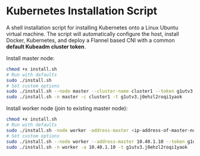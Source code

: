 
# Kubernetes Installation Script

A shell installation script for installing Kubernetes onto a Linux Ubuntu virtual machine. The script will automatically configure the host, install Docker, Kubernetes, and deploy a Flannel based CNI with a common **default Kubeadm cluster token**. 

Install master node:

```bash 
chmod +x install.sh
# Run with defaults
sudo ./install.sh
# Set custom options
sudo ./install.sh --node master --cluster-name cluster1 --token g1utv3.j0ehzl2roqi1yaok
sudo ./install.sh -n master -c cluster1 -t g1utv3.j0ehzl2roqi1yaok
```

Install worker node (join to existing master node):

```bash
chmod +x install.sh
# Run with defaults
sudo ./install.sh -node worker -address-master <ip-address-of-master-node>
# Set custom options
sudo ./install.sh --node worker --address-master 10.40.1.10 --token g1utv3.j0ehzl2roqi1yaok
sudo ./install.sh -n worker -a 10.40.1.10 -t g1utv3.j0ehzl2roqi1yaok
```



